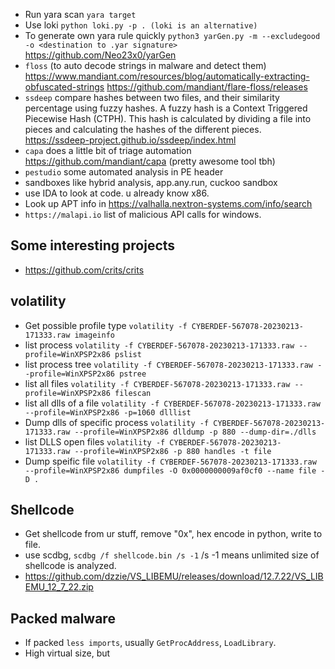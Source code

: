  - Run yara scan `yara target`
 - Use loki `python loki.py -p . (loki is an alternative)`
 - To generate own yara rule quickly `python3 yarGen.py -m --excludegood -o <destination to .yar signature>` https://github.com/Neo23x0/yarGen
 - `floss` (to auto decode strings in malware and detect them) https://www.mandiant.com/resources/blog/automatically-extracting-obfuscated-strings https://github.com/mandiant/flare-floss/releases
 - `ssdeep` compare hashes between two files, and their similarity percentage using fuzzy hashes. A fuzzy hash is a Context Triggered Piecewise Hash (CTPH). This hash is calculated by dividing a file into pieces and calculating the hashes of the different pieces. https://ssdeep-project.github.io/ssdeep/index.html
 - `capa` does a little bit of triage automation https://github.com/mandiant/capa (pretty awesome tool tbh)
 - `pestudio` some automated analysis in PE header
 - sandboxes like hybrid analysis, app.any.run, cuckoo sandbox
 - use IDA to look at code. u already know x86. 
 - Look up APT info in https://valhalla.nextron-systems.com/info/search
 - `https://malapi.io` list of malicious API calls for windows.
 
 ## Some interesting projects
 - https://github.com/crits/crits

## volatility
 - Get possible profile type `volatility -f CYBERDEF-567078-20230213-171333.raw imageinfo`
 - list process `volatility -f CYBERDEF-567078-20230213-171333.raw --profile=WinXPSP2x86 pslist`
 - list process tree `volatility -f CYBERDEF-567078-20230213-171333.raw --profile=WinXPSP2x86 pstree`
 - list all files `volatility -f CYBERDEF-567078-20230213-171333.raw --profile=WinXPSP2x86 filescan `
 - list all dlls of a file `volatility -f CYBERDEF-567078-20230213-171333.raw --profile=WinXPSP2x86 -p=1060 dlllist`
 - Dump dlls of specific process `volatility -f CYBERDEF-567078-20230213-171333.raw --profile=WinXPSP2x86 dlldump -p 880 --dump-dir=./dlls`
 - list DLLS open files `volatility -f CYBERDEF-567078-20230213-171333.raw --profile=WinXPSP2x86 -p 880 handles -t file`
 - Dump speific file `volatility -f CYBERDEF-567078-20230213-171333.raw --profile=WinXPSP2x86 dumpfiles -O 0x0000000009af0cf0 --name file -D .`

## Shellcode
 - Get shellcode from ur stuff, remove "0x", hex encode in python, write to file.
 - use scdbg, `scdbg /f shellcode.bin /s -1` /s -1 means unlimited size of shellcode is analyzed.
 - https://github.com/dzzie/VS_LIBEMU/releases/download/12.7.22/VS_LIBEMU_12_7_22.zip 

## Packed malware
- If packed `less imports`, usually `GetProcAddress`, `LoadLibrary`.
- High virtual size, but 
